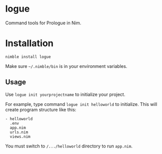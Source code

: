 # logue
Command tools for Prologue in Nim.

# Installation
```
nimble install logue
```

Make sure `~/.nimble/bin` is in your environment variables.

## Usage
Use `logue init yourprojectname` to initialize your project.

For example, type command `logue init helloworld` to initialize. This will create program
structure like this:

```
- helloworld
  .env
  app.nim
  urls.nim
  views.nim
```

You must switch to `/.../helloworld` directory to run `app.nim`.

